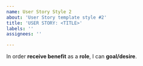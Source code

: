 ```yaml
---
name: User Story Style 2
about: 'User Story template style #2'
title: 'USER STORY: <TITLE>'
labels: ''
assignees: ''

---
```


In order **receive benefit** as a **role**, I can **goal/desire**.
